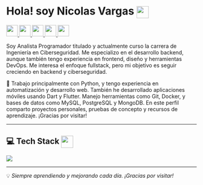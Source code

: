 Hola! soy Nicolas Vargas <img src="https://user-images.githubusercontent.com/18350557/176309783-0785949b-9127-417c-8b55-ab5a4333674e.gif"  width="32px" align="center" /> 
======================================================================================================================================
<p align="L">
  <a href="www.linkedin.com/in/nicolas-vargas-4b0262186" target="_blank">
    <img src="https://img.shields.io/badge/linkedin-%230077B5.svg?style=for-the-badge&logo=linkedin&logoColor=white" height="30"/>
  </a>
  <a href="mailto:nv0900nico@gmail.com" target="_blank">
    <img src="https://img.shields.io/badge/gmail-EA4335.svg?style=for-the-badge&logo=gmail&logoColor=white" height="30"/>
  </a>
  <a href="https://wa.me/+56958861274" target="_blank">
    <img src="https://img.shields.io/badge/whatsapp-25D366.svg?style=for-the-badge&logo=whatsapp&logoColor=white" height="30"/>
  </a>
  <a href="https://instagram.com/heic_mf" target="_blank">
    <img src="https://img.shields.io/badge/instagram-%23E4405F.svg?style=for-the-badge&logo=instagram&logoColor=white" height="30"/>
  </a>
  <a href="https://facebook.com/eduardo.kuentero" target="_blank">
    <img src="https://img.shields.io/badge/facebook-1877F2.svg?style=for-the-badge&logo=facebook&logoColor=white" height="30"/>
  </a>
</p>

Soy Analista Programador titulado y actualmente curso la carrera de Ingeniería en Ciberseguridad. Me especializo en el desarrollo backend, aunque también tengo experiencia en frontend, diseño y herramientas DevOps. Me interesa el enfoque fullstack, pero mi objetivo es seguir creciendo en backend y ciberseguridad.

🐍 Trabajo principalmente con Python, y tengo experiencia en automatización y desarrollo web. También he desarrollado aplicaciones móviles usando Dart y Flutter. Manejo herramientas como Git, Docker, y bases de datos como MySQL, PostgreSQL y MongoDB. En este perfil comparto proyectos personales, pruebas de concepto y recursos de aprendizaje. ¡Gracias por visitar!

---

## 💻 Tech Stack <img src="https://media2.giphy.com/media/QssGEmpkyEOhBCb7e1/giphy.gif" width="32px" align="center" />

<img src="https://skillicons.dev/icons?i=py,dart,html,css,bootstrap,django,mysql,postgres,mongodb,git,github,docker,postman,linux,windows,flutter,figma,discord,gmail" />

---

💡 *Siempre aprendiendo y mejorando cada día. ¡Gracias por visitar!*
